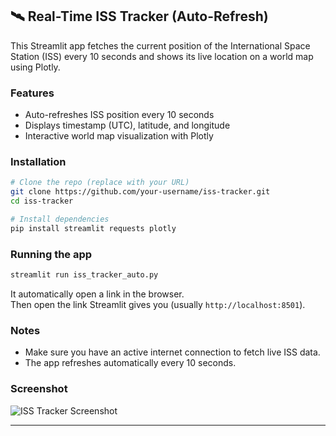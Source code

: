 
## 🛰️ Real-Time ISS Tracker (Auto-Refresh)

This Streamlit app fetches the current position of the International Space Station (ISS) every 10 seconds and shows its live location on a world map using Plotly.



### Features

* Auto-refreshes ISS position every 10 seconds
* Displays timestamp (UTC), latitude, and longitude
* Interactive world map visualization with Plotly


### Installation

```bash
# Clone the repo (replace with your URL)
git clone https://github.com/your-username/iss-tracker.git
cd iss-tracker

# Install dependencies
pip install streamlit requests plotly
```


### Running the app

```bash
streamlit run iss_tracker_auto.py
```
It automatically open a link in the browser.  
Then open the link Streamlit gives you (usually `http://localhost:8501`).


### Notes

* Make sure you have an active internet connection to fetch live ISS data.
* The app refreshes automatically every 10 seconds.


### Screenshot

![ISS Tracker Screenshot](images/screenshot.png)

---


